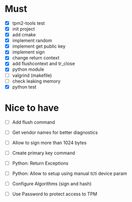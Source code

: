 # Must

- [x] tpm2-tools test
- [x] init project
- [x] add cmake
- [x] implement random
- [x] implement get public key
- [x] implement sign
- [x] change return context
- [x] add flushcontext and tr_close
- [x] python module
- [ ] valgrind (makefile)
- [ ] check leaking memory
- [x] python test

# Nice to have

- [ ] Add flush command
- [ ] Get vendor names for better diagnostics
- [ ] Allow to sign more than 1024 bytes
- [ ] Create primary key command
- [ ] Python: Return Exceptions
- [ ] Python: Allow to setup using manual tcti device param
- [ ] Configure Algorithms (sign and hash)
- [ ] Use Password to protect access to TPM

